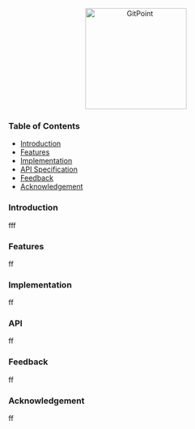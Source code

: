 <p align="center">
  <a href="http://egobooster.net/">
    <img alt="GitPoint" title="GitPoint" src="https://github.com/sohekim/egobooster/blob/master/src/main/resources/static/images/logoWithText.png" width="200">
  </a>
</p>

### Table of Contents

- [Introduction](#introduction)
- [Features](#features)
- [Implementation](#implementation)
- [API Specification](#api)
- [Feedback](#feedback)
- [Acknowledgement](#acknowledgement)


### Introduction
fff

### Features 
ff

### Implementation
ff

### API
ff

### Feedback
ff

### Acknowledgement
ff
